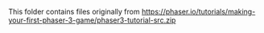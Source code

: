 This folder contains files originally from
https://phaser.io/tutorials/making-your-first-phaser-3-game/phaser3-tutorial-src.zip
